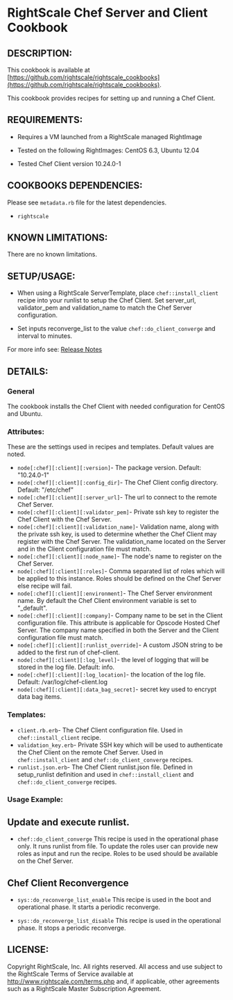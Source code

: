 # RightScale Chef Server and Client Cookbook

## DESCRIPTION:

This cookbook is available at [https://github.com/rightscale/rightscale_cookbooks](https://github.com/rightscale/rightscale_cookbooks).

This cookbook provides recipes for setting up and running a Chef Client.

## REQUIREMENTS:

* Requires a VM launched from a RightScale managed RightImage

* Tested on the following RightImages: CentOS 6.3, Ubuntu 12.04

* Tested Chef Client version 10.24.0-1

## COOKBOOKS DEPENDENCIES:

Please see `metadata.rb` file for the latest dependencies.
* `rightscale`

## KNOWN LIMITATIONS:

There are no known limitations.

## SETUP/USAGE:

* When using a RightScale ServerTemplate, place `chef::install_client`
  recipe into your runlist to setup the Chef Client. Set server_url,
  validator_pem and validation_name to match the Chef Server configuration.

* Set inputs reconverge_list to the value `chef::do_client_converge` and
  interval to minutes.

For more info see: [Release Notes](http://support.rightscale.com/18-Release_Notes/ServerTemplates_and_RightImages/v13.4#Chef_Client_\(v13.4\))

## DETAILS:

### General

The cookbook installs the Chef Client with needed configuration for CentOS and
Ubuntu.

### Attributes:

These are the settings used in recipes and templates. Default values are noted.
* `node[:chef][:client][:version]`-
  The package version. Default: "10.24.0-1"
* `node[:chef][:client][:config_dir]`-
  The Chef Client config directory. Default: "/etc/chef"
* `node[:chef][:client][:server_url]`-
  The url to connect to the remote Chef Server.
* `node[:chef][:client][:validator_pem]`-
  Private ssh key to register the Chef Client with the Chef Server.
* `node[:chef][:client][:validation_name]`-
  Validation name, along with the private ssh key, is used to determine whether
  the Chef Client may register with the Chef Server. The validation_name
  located on the Server and in the Client configuration file must match.
* `node[:chef][:client][:node_name]`-
  The node's name to register on the Chef Server.
* `node[:chef][:client][:roles]`-
  Comma separated list of roles which will be applied to this instance. Roles
  should be defined on the Chef Server else recipe will fail.
* `node[:chef][:client][:environment]`-
  The Chef Server environment name. By default the Chef Client environment
  variable is set to "_default".
* `node[:chef][:client][:company]`-
  Company name to be set in the Client configuration file. This attribute is
  applicable for Opscode Hosted Chef Server. The company name specified in both
  the Server and the Client configuration file must match.
* `node[:chef][:client][:runlist_override]`-
  A custom JSON string to be added to the first run of chef-client.
* `node[:chef][:client][:log_level]`-
  the level of logging that will be stored in the log file. Default: info.
* `node[:chef][:client][:log_location]`-
  the location of the log file. Default: /var/log/chef-client.log
* `node[:chef][:client][:data_bag_secret]`-
  secret key used to encrypt data bag items.

### Templates:

* `client.rb.erb`-
  The Chef Client configuration file. Used in `chef::install_client` recipe.
* `validation_key.erb`-
  Private SSH key which will be used to authenticate the Chef Client on the
  remote Chef Server. Used in `chef::install_client` and
  `chef::do_client_converge` recipes.
* `runlist.json.erb`-
  The Chef Client runlist.json file. Defined in setup_runlist definition and
  used in `chef::install_client` and `chef::do_client_converge` recipes.

### Usage Example:

## Update and execute runlist.

* `chef::do_client_converge`
  This recipe is used in the operational phase only. It runs runlist from file.
  To update the roles user can provide new roles as input and run the recipe.
  Roles to be used should be available on the Chef Server.

## Chef Client Reconvergence

* `sys::do_reconverge_list_enable`
  This recipe is used in the boot and operational phase. It starts a periodic
  reconverge.

* `sys::do_reconverge_list_disable`
  This recipe is used in the operational phase. It stops a periodic reconverge.

## LICENSE:

Copyright RightScale, Inc. All rights reserved.
All access and use subject to the RightScale Terms of Service available at
http://www.rightscale.com/terms.php and, if applicable, other agreements
such as a RightScale Master Subscription Agreement.
